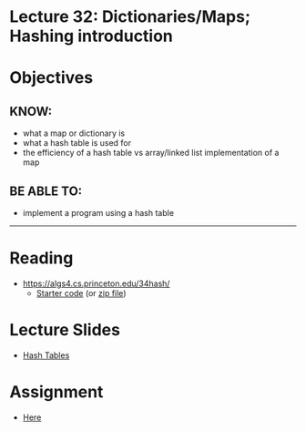 # Lecture 32: Dictionaries/Maps; Hashing introduction

# Objectives

## KNOW:
- what a map or dictionary is
- what a hash table is used for
- the efficiency of a hash table vs array/linked list implementation of a map
  
## BE ABLE TO:
- implement a program using a hash table


---
# Reading

- https://algs4.cs.princeton.edu/34hash/
    - [Starter code](start/) (or [zip file](lec320-hash-starter.zip))


# Lecture Slides

- [Hash Tables](https://algs4.cs.princeton.edu/lectures/keynote/34HashTables.pdf)


# Assignment

- [Here](work/hw320.md)
